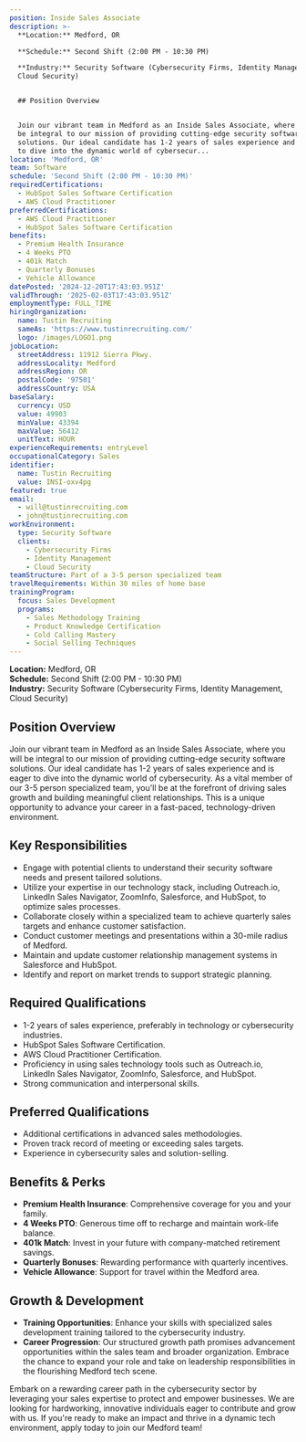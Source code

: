 ```yaml
---
position: Inside Sales Associate
description: >-
  **Location:** Medford, OR  

  **Schedule:** Second Shift (2:00 PM - 10:30 PM)  

  **Industry:** Security Software (Cybersecurity Firms, Identity Management,
  Cloud Security)  


  ## Position Overview


  Join our vibrant team in Medford as an Inside Sales Associate, where you will
  be integral to our mission of providing cutting-edge security software
  solutions. Our ideal candidate has 1-2 years of sales experience and is eager
  to dive into the dynamic world of cybersecur...
location: 'Medford, OR'
team: Software
schedule: 'Second Shift (2:00 PM - 10:30 PM)'
requiredCertifications:
  - HubSpot Sales Software Certification
  - AWS Cloud Practitioner
preferredCertifications:
  - AWS Cloud Practitioner
  - HubSpot Sales Software Certification
benefits:
  - Premium Health Insurance
  - 4 Weeks PTO
  - 401k Match
  - Quarterly Bonuses
  - Vehicle Allowance
datePosted: '2024-12-20T17:43:03.951Z'
validThrough: '2025-02-03T17:43:03.951Z'
employmentType: FULL_TIME
hiringOrganization:
  name: Tustin Recruiting
  sameAs: 'https://www.tustinrecruiting.com/'
  logo: /images/LOGO1.png
jobLocation:
  streetAddress: 11912 Sierra Pkwy.
  addressLocality: Medford
  addressRegion: OR
  postalCode: '97501'
  addressCountry: USA
baseSalary:
  currency: USD
  value: 49903
  minValue: 43394
  maxValue: 56412
  unitText: HOUR
experienceRequirements: entryLevel
occupationalCategory: Sales
identifier:
  name: Tustin Recruiting
  value: INSI-oxv4pg
featured: true
email:
  - will@tustinrecruiting.com
  - john@tustinrecruiting.com
workEnvironment:
  type: Security Software
  clients:
    - Cybersecurity Firms
    - Identity Management
    - Cloud Security
teamStructure: Part of a 3-5 person specialized team
travelRequirements: Within 30 miles of home base
trainingProgram:
  focus: Sales Development
  programs:
    - Sales Methodology Training
    - Product Knowledge Certification
    - Cold Calling Mastery
    - Social Selling Techniques
---
```



**Location:** Medford, OR  
**Schedule:** Second Shift (2:00 PM - 10:30 PM)  
**Industry:** Security Software (Cybersecurity Firms, Identity Management, Cloud Security)  

## Position Overview

Join our vibrant team in Medford as an Inside Sales Associate, where you will be integral to our mission of providing cutting-edge security software solutions. Our ideal candidate has 1-2 years of sales experience and is eager to dive into the dynamic world of cybersecurity. As a vital member of our 3-5 person specialized team, you'll be at the forefront of driving sales growth and building meaningful client relationships. This is a unique opportunity to advance your career in a fast-paced, technology-driven environment.

## Key Responsibilities

- Engage with potential clients to understand their security software needs and present tailored solutions.
- Utilize your expertise in our technology stack, including Outreach.io, LinkedIn Sales Navigator, ZoomInfo, Salesforce, and HubSpot, to optimize sales processes.
- Collaborate closely within a specialized team to achieve quarterly sales targets and enhance customer satisfaction.
- Conduct customer meetings and presentations within a 30-mile radius of Medford.
- Maintain and update customer relationship management systems in Salesforce and HubSpot.
- Identify and report on market trends to support strategic planning.

## Required Qualifications

- 1-2 years of sales experience, preferably in technology or cybersecurity industries.
- HubSpot Sales Software Certification.
- AWS Cloud Practitioner Certification.
- Proficiency in using sales technology tools such as Outreach.io, LinkedIn Sales Navigator, ZoomInfo, Salesforce, and HubSpot.
- Strong communication and interpersonal skills.

## Preferred Qualifications

- Additional certifications in advanced sales methodologies.
- Proven track record of meeting or exceeding sales targets.
- Experience in cybersecurity sales and solution-selling.

## Benefits & Perks

- **Premium Health Insurance**: Comprehensive coverage for you and your family.
- **4 Weeks PTO**: Generous time off to recharge and maintain work-life balance.
- **401k Match**: Invest in your future with company-matched retirement savings.
- **Quarterly Bonuses**: Rewarding performance with quarterly incentives.
- **Vehicle Allowance**: Support for travel within the Medford area.

## Growth & Development

- **Training Opportunities**: Enhance your skills with specialized sales development training tailored to the cybersecurity industry.
- **Career Progression**: Our structured growth path promises advancement opportunities within the sales team and broader organization. Embrace the chance to expand your role and take on leadership responsibilities in the flourishing Medford tech scene.

Embark on a rewarding career path in the cybersecurity sector by leveraging your sales expertise to protect and empower businesses. We are looking for hardworking, innovative individuals eager to contribute and grow with us. If you're ready to make an impact and thrive in a dynamic tech environment, apply today to join our Medford team!
